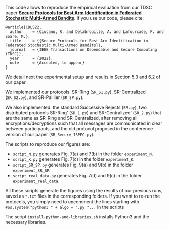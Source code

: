 This code allows to reproduce the empirical evaluation from our TDSC paper **[Secure Protocols for Best Arm Identification in Federated Stochastic Multi-Armed Bandits](https://ieeexplore.ieee.org/document/9721650)**.
If you use our code, please cite:

```
@article{CDLS22,
  author    = {Ciucanu, R. and Delabrouille, A. and Lafourcade, P. and Soare, M.},
  title     = {{Secure Protocols for Best Arm Identification in Federated Stochastic Multi-Armed Bandits}},
  journal   = {IEEE Transactions on Dependable and Secure Computing (TDSC)},
  year      = {2022},
  note      = {Accepted, to appear}
}
```


We detail next the experimental setup and results in Section 5.3 and 6.2 of our paper.

We implemented our protocols: SR-Ring (`SR_S1.py`), SR-Centralized (`SR_S2.py`), and SR-Paillier (`SR_SP.py`).

We also implemented: the standard Successive Rejects (`SR.py`), two distributed protocols SR-Ring' (`SR_1.py`) and SR-Centralized' (`SR_2.py`) that are the same as SR-Ring and SR-Centralized, after removing all encryptions/decryptions such that all messages are communicated in clear between participants, and the old protocol proposed in the conference version of our paper (`SR_Secure_ISPEC.py`). 

The scripts to reproduce our figures are:

- `script_N.py` generates Fig. 7(a) and 7(b) in the folder `experiment_N`.
- `script_K.py` generates Fig. 7(c) in the folder `experiment_K`.
- `script_SR_SP.py` generates Fig. 9(a) and 9(b) in the folder `experiment_SR_SP`.
- `script_real_data.py` generates Fig. 7(d) and 9(c) in the folder `experiment_real_data`.

All these scripts generate the figures using the results of our previous runs, saved as `*.txt` files in the corresponding folders. If you want to re-run the protocols, you simply need to uncomment the lines starting with `#os.system("python3 " + algo + ".py "...` in the scripts

The script `install-python-and-libraries.sh` installs Python3 and the necessary
libraries.
